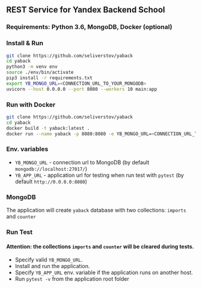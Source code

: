 ## REST Service for Yandex Backend School

### Requirements: Python 3.6, MongoDB, Docker (optional)

### Install & Run

```sh
git clone https://github.com/seliverstov/yaback
cd yaback
python3 -m venv env
source ./env/bin/activate
pip3 install -r requirements.txt
export YB_MONGO_URL=<CONNECTION_URL_TO_YOUR_MONGODB>
uvicorn --host 0.0.0.0 --port 8080 --workers 10 main:app
```

### Run with Docker

```sh
git clone https://github.com/seliverstov/yaback
cd yaback
docker build -t yaback:latest .
docker run --name yaback -p 8080:8080 -e YB_MONGO_URL=<CONNECTION_URL_TO_YOUR_MONGODB> -d yaback:latest
```

### Env. variables

* `YB_MONGO_URL` - connection url to MongoDB (by default `mongodb://localhost:27017/`)
* `YB_APP_URL` - application url for testing when run test with `pytest` (by default `http://0.0.0.0:8080`)


### MongoDB

The application will create `yaback` database with two collections: `imports` and `counter`

### Run Test

#### Attention: the collections `imports` and `counter` will be cleared during tests.

* Specify valid `YB_MONGO_URL`.
* Install and run the application. 
* Specify `YB_APP_URL` env. variable if the application runs on another host. 
* Run `pytest -v` from the application root folder

